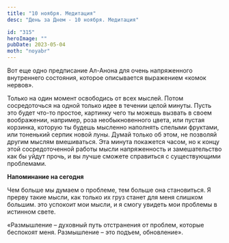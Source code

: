 ```yaml
---
title: "10 ноября. Медитация"
desc: "День за Днем - 10 ноября. Медитация"

id: "315"
heroImage: ""
pubDate: 2023-05-04
moth: "noyabr"
---
```


Вот еще одно предписание Ал-Анона для очень напряженного внутреннего
состояния, которое описывается выражением «комок нервов».

Только на один момент освободись от всех мыслей. Потом сосредоточься на одной
только идее в течении целой минуты. Пусть это будет что-то простое, картинку
чего ты можешь вызвать в своем воображении, например, роза необыкновенного
цвета, или пустая корзинка, которую ты будешь мысленно наполнять спелыми
фруктами, или тоненький серпик новой луны. Думай только об этом, не позволяй
другим мыслям вмешиваться. Эта минута покажется часом, но к концу этой
сосредоточенной работы мысли напряженность и замешательство как бы уйдут
прочь, и вы лучше сможете справиться с существующими проблемами.

**Напоминание на сегодня**

Чем больше мы думаем о проблеме, тем больше она становиться. Я прерву такие
мысли, как только их груз станет для меня слишком большим. это успокоит мои
мысли, и я смогу увидеть мои проблемы в истинном свете.

«Размышление – духовный путь отстранения от проблем, которые беспокоят меня.
Размышление – это подъем, обновление».
